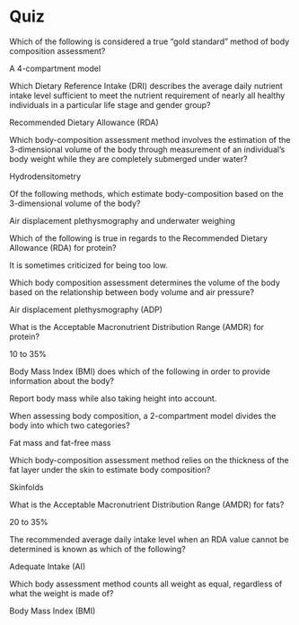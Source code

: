 # Quiz

Which of the following is considered a true “gold standard” method of body composition assessment?

A 4-compartment model 



Which Dietary Reference Intake \(DRI\) describes the average daily nutrient intake level sufficient to meet the nutrient requirement of nearly all healthy individuals in a particular life stage and gender group?

Recommended Dietary Allowance \(RDA\)



Which body-composition assessment method involves the estimation of the 3-dimensional volume of the body through measurement of an individual’s body weight while they are completely submerged under water?

Hydrodensitometry



Of the following methods, which estimate body-composition based on the 3-dimensional volume of the body?

Air displacement plethysmography and underwater weighing



Which of the following is true in regards to the Recommended Dietary Allowance \(RDA\) for protein?

It is sometimes criticized for being too low.



Which body composition assessment determines the volume of the body based on the relationship between body volume and air pressure?

Air displacement plethysmography \(ADP\)



What is the Acceptable Macronutrient Distribution Range \(AMDR\) for protein?

10 to 35%



Body Mass Index \(BMI\) does which of the following in order to provide information about the body?

Report body mass while also taking height into account.



When assessing body composition, a 2-compartment model divides the body into which two categories?

Fat mass and fat-free mass



Which body-composition assessment method relies on the thickness of the fat layer under the skin to estimate body composition?

Skinfolds



What is the Acceptable Macronutrient Distribution Range \(AMDR\) for fats?

20 to 35%



The recommended average daily intake level when an RDA value cannot be determined is known as which of the following?

Adequate Intake \(AI\)



Which body assessment method counts all weight as equal, regardless of what the weight is made of?

Body Mass Index \(BMI\)







